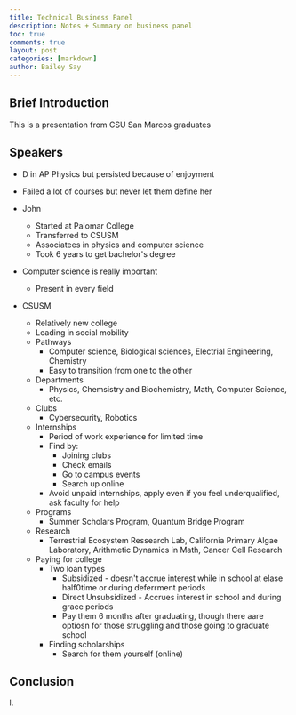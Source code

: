```yaml
---
title: Technical Business Panel
description: Notes + Summary on business panel
toc: true
comments: true
layout: post
categories: [markdown]
author: Bailey Say
---
```


## Brief Introduction

This is a presentation from CSU San Marcos graduates

## Speakers

- D in AP Physics but persisted because of enjoyment
- Failed a lot of courses but never let them define her 

- John
  - Started at Palomar College
  - Transferred to CSUSM
  - Associatees in physics and computer science
  - Took 6 years to get bachelor's degree

- Computer science is really important
  - Present in every field

- CSUSM
  - Relatively new college
  - Leading in social mobility
  - Pathways
    - Computer science, Biological sciences, Electrial Engineering, Chemistry
    - Easy to transition from one to the other
  - Departments
    - Physics, Chemsistry and Biochemistry, Math, Computer Science, etc.
  - Clubs
    - Cybersecurity, Robotics
  - Internships
    - Period of work experience for limited time
    - Find by:
      - Joining clubs
      - Check emails
      - Go to campus events
      - Search up online
    - Avoid unpaid internships, apply even if you feel underqualified, ask faculty for help
  - Programs
    - Summer Scholars Program, Quantum Bridge Program
  - Research
    - Terrestrial Ecosystem Ressearch Lab, California Primary Algae Laboratory, Arithmetic Dynamics in Math, Cancer Cell Research
  - Paying for college
    - Two loan types
      - Subsidized - doesn't accrue interest while in school at elase half0time or during deferrment periods
      - Direct Unsubsidized - Accrues interest in school and during grace periods
      - Pay them 6 months after graduating, though there aare optiosn for those struggling and those going to graduate school
    - Finding scholarships
      - Search for them yourself (online)

## Conclusion

l.